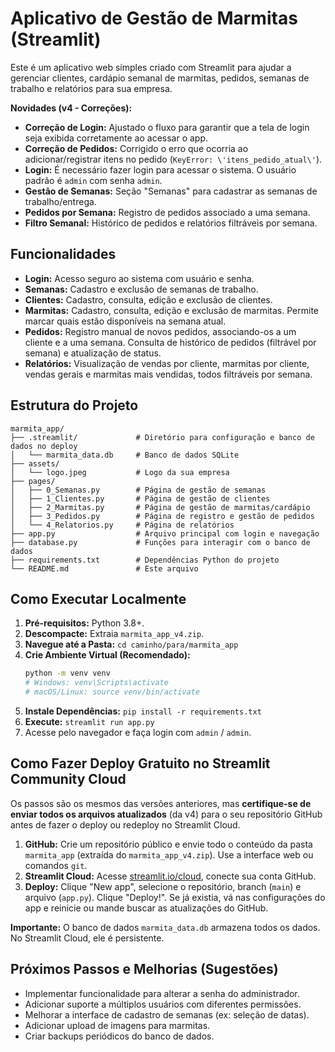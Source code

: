 # Aplicativo de Gestão de Marmitas (Streamlit)

Este é um aplicativo web simples criado com Streamlit para ajudar a gerenciar clientes, cardápio semanal de marmitas, pedidos, semanas de trabalho e relatórios para sua empresa.

**Novidades (v4 - Correções):**
*   **Correção de Login:** Ajustado o fluxo para garantir que a tela de login seja exibida corretamente ao acessar o app.
*   **Correção de Pedidos:** Corrigido o erro que ocorria ao adicionar/registrar itens no pedido (`KeyError: \'itens_pedido_atual\'`).
*   **Login:** É necessário fazer login para acessar o sistema. O usuário padrão é `admin` com senha `admin`.
*   **Gestão de Semanas:** Seção "Semanas" para cadastrar as semanas de trabalho/entrega.
*   **Pedidos por Semana:** Registro de pedidos associado a uma semana.
*   **Filtro Semanal:** Histórico de pedidos e relatórios filtráveis por semana.

## Funcionalidades

*   **Login:** Acesso seguro ao sistema com usuário e senha.
*   **Semanas:** Cadastro e exclusão de semanas de trabalho.
*   **Clientes:** Cadastro, consulta, edição e exclusão de clientes.
*   **Marmitas:** Cadastro, consulta, edição e exclusão de marmitas. Permite marcar quais estão disponíveis na semana atual.
*   **Pedidos:** Registro manual de novos pedidos, associando-os a um cliente e a uma semana. Consulta de histórico de pedidos (filtrável por semana) e atualização de status.
*   **Relatórios:** Visualização de vendas por cliente, marmitas por cliente, vendas gerais e marmitas mais vendidas, todos filtráveis por semana.

## Estrutura do Projeto

```
marmita_app/
├── .streamlit/             # Diretório para configuração e banco de dados no deploy
│   └── marmita_data.db     # Banco de dados SQLite
├── assets/
│   └── logo.jpeg           # Logo da sua empresa
├── pages/
│   ├── 0_Semanas.py        # Página de gestão de semanas
│   ├── 1_Clientes.py       # Página de gestão de clientes
│   ├── 2_Marmitas.py       # Página de gestão de marmitas/cardápio
│   ├── 3_Pedidos.py        # Página de registro e gestão de pedidos
│   └── 4_Relatorios.py     # Página de relatórios
├── app.py                  # Arquivo principal com login e navegação
├── database.py             # Funções para interagir com o banco de dados
├── requirements.txt        # Dependências Python do projeto
└── README.md               # Este arquivo
```

## Como Executar Localmente

1.  **Pré-requisitos:** Python 3.8+.
2.  **Descompacte:** Extraia `marmita_app_v4.zip`.
3.  **Navegue até a Pasta:** `cd caminho/para/marmita_app`
4.  **Crie Ambiente Virtual (Recomendado):**
    ```bash
    python -m venv venv
    # Windows: venv\Scripts\activate
    # macOS/Linux: source venv/bin/activate
    ```
5.  **Instale Dependências:** `pip install -r requirements.txt`
6.  **Execute:** `streamlit run app.py`
7.  Acesse pelo navegador e faça login com `admin` / `admin`.

## Como Fazer Deploy Gratuito no Streamlit Community Cloud

Os passos são os mesmos das versões anteriores, mas **certifique-se de enviar todos os arquivos atualizados** (da v4) para o seu repositório GitHub antes de fazer o deploy ou redeploy no Streamlit Cloud.

1.  **GitHub:** Crie um repositório público e envie todo o conteúdo da pasta `marmita_app` (extraída do `marmita_app_v4.zip`). Use a interface web ou comandos `git`.
2.  **Streamlit Cloud:** Acesse [streamlit.io/cloud](https://streamlit.io/cloud), conecte sua conta GitHub.
3.  **Deploy:** Clique "New app", selecione o repositório, branch (`main`) e arquivo (`app.py`). Clique "Deploy!". Se já existia, vá nas configurações do app e reinicie ou mande buscar as atualizações do GitHub.

**Importante:** O banco de dados `marmita_data.db` armazena todos os dados. No Streamlit Cloud, ele é persistente.

## Próximos Passos e Melhorias (Sugestões)

*   Implementar funcionalidade para alterar a senha do administrador.
*   Adicionar suporte a múltiplos usuários com diferentes permissões.
*   Melhorar a interface de cadastro de semanas (ex: seleção de datas).
*   Adicionar upload de imagens para marmitas.
*   Criar backups periódicos do banco de dados.


